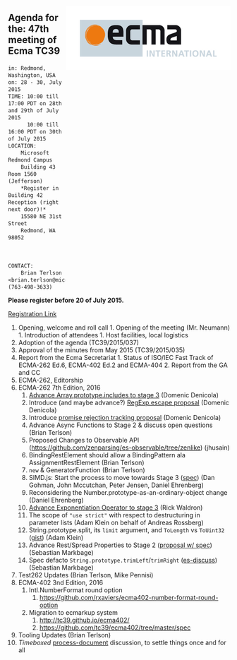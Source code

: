 <img src="../images/Ecma_RVB-003.jpg"
     align="right" alt="" />

## Agenda for the: 47th meeting of Ecma TC39

    in: Redmond, Washington, USA
    on: 28 - 30, July 2015
    TIME: 10:00 till 17:00 PDT on 28th and 29th of July 2015
          10:00 till 16:00 PDT on 30th of July 2015
    LOCATION:
        Microsoft Redmond Campus
        Building 43 Room 1560 (Jefferson)
        *Register in Building 42 Reception (right next door)!*
        15580 NE 31st Street
        Redmond, WA 98052
        
        

    CONTACT:
        Brian Terlson <brian.terlson@microsoft.com> (763-498-3633)

**Please register before 20 of July 2015.**

[Registration Link](http://doodle.com/qt7cxyuber7pckww)

  1. Opening, welcome and roll call
    1. Opening of the meeting (Mr. Neumann)
    1. Introduction of attendees
    1. Host facilities, local logistics
  1. Adoption of the agenda (TC39/2015/037)
  1. Approval of the minutes from May 2015 (TC39/2015/035)
  1.  Report from the Ecma Secretariat
     1. Status of ISO/IEC Fast Track of ECMA-262 Ed.6, ECMA-402 Ed.2 and ECMA-404
     2. Report from the GA and CC
  1. ECMA-262, Editorship
  1. ECMA-262 7th Edition, 2016
     1. [Advance Array.prototype.includes to stage 3](https://github.com/tc39/Array.prototype.includes/issues/12) (Domenic Denicola)
     1. Introduce (and maybe advance?) [RegExp.escape proposal](https://github.com/benjamingr/RegExp.escape) (Domenic Denicola)
     1. Introduce [promise rejection tracking proposal](https://github.com/domenic/unhandled-rejections-browser-spec#changes-to-ecmascript) (Domenic Denicola)
     1. Advance Async Functions to Stage 2 & discuss open questions (Brian Terlson)
     1. Proposed Changes to Observable API (https://github.com/zenparsing/es-observable/tree/zenlike) (jhusain)
     1. BindingRestElement should allow a BindingPattern ala AssignmentRestElement (Brian Terlson)
     1. `new` & GeneratorFunction (Brian Terlson)
     1. SIMD.js: Start the process to move towards Stage 3 ([spec](http://littledan.github.io/simd.html)) (Dan Gohman, John Mccutchan, Peter Jensen, Daniel Ehrenberg) 
     1. Reconsidering the Number.prototype-as-an-ordinary-object change (Daniel Ehrenberg)
     1. [Advance Exponentiation Operator to stage 3](https://github.com/rwaldron/exponentiation-operator/) (Rick Waldron)
     1. The scope of `"use strict"` with respect to destructuring in parameter lists (Adam Klein on behalf of Andreas Rossberg)
     1. String.prototype.split, its `limit` argument, and `ToLength` vs `ToUint32` ([gist](https://gist.github.com/ajklein/335e0f948c500a0c25dc)) (Adam Klein)
     1. Advance Rest/Spread Properties to Stage 2 ([proposal w/ spec](https://github.com/sebmarkbage/ecmascript-rest-spread)) (Sebastian Markbage)
     1. Spec defacto `String.prototype.trimLeft`/`trimRight` ([es-discuss](https://esdiscuss.org/topic/string-prototype-trimright-trimleft)) (Sebastian Markbage) 
  1. Test262 Updates (Brian Terlson, Mike Pennisi)
  1. ECMA-402 3nd Edition, 2016
     1. Intl.NumberFormat round option
          1. https://github.com/rxaviers/ecma402-number-format-round-option 
     1. Migration to ecmarkup system
          1. http://tc39.github.io/ecma402/
          2. https://github.com/tc39/ecma402/tree/master/spec
  1. Tooling Updates (Brian Terlson)
  1. *Timeboxed* [process-document](https://tc39.github.io/process-document/) discussion, to settle things once and for all
